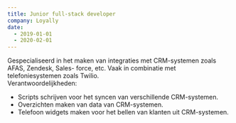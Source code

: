 ```yaml
---
title: Junior full-stack developer
company: Loyally
date:
  - 2019-01-01
  - 2020-02-01
---
```


Gespecialiseerd in het maken van integraties met CRM-systemen zoals AFAS, Zendesk, Sales-
force, etc. Vaak in combinatie met telefoniesystemen zoals Twilio.
\
Verantwoordelijkheden:

- Scripts schrijven voor het syncen van verschillende CRM-systemen.
- Overzichten maken van data van CRM-systemen.
- Telefoon widgets maken voor het bellen van klanten uit CRM-systemen.
